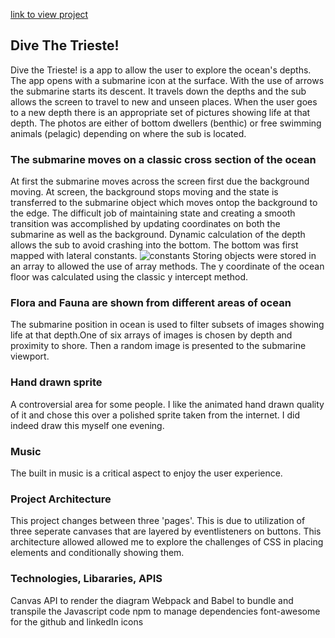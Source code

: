 [link to view project](https://dmgudeman.github.io/DiveTheTrieste/)


## Dive The Trieste!
Dive the Trieste! is a app to allow the user to explore
the ocean's depths.  The app opens with a submarine
icon at the surface.  With the use of arrows the submarine
starts its descent. It travels down the depths and the 
sub allows the screen to travel to new and unseen places.
When the user goes to a new depth there is an appropriate
set of pictures showing life at that depth.  The photos
are either of bottom dwellers (benthic) or free swimming
animals (pelagic) depending on where the sub is located.


### The submarine moves on a classic cross section of the ocean
At first the submarine moves across the screen first due the background
moving. At screen, the background stops moving and the state is transferred
to the submarine object which moves ontop the background
to the edge. The difficult job of maintaining state and creating a smooth
transition was  accomplished by updating coordinates on both the submarine 
as well as the background. Dynamic calculation
of the depth allows the sub to avoid crashing into the bottom. The bottom
was first mapped with lateral constants. 
![constants]('./assets/code/constants.png)
Storing objects were stored in an
array to allowed the use of array methods. The y coordinate of the ocean
floor was  calculated using the classic y intercept method.

### Flora and Fauna are shown from different areas of ocean
The submarine position in ocean is used to filter subsets of images
showing life at that depth.One of six arrays of images is chosen by depth and
proximity to shore. Then a random image is presented to the
submarine viewport.

### Hand drawn sprite
A controversial area for some people. I like the animated hand drawn quality of
it and chose this over a polished sprite taken from the internet.  I did indeed 
draw this myself one evening. 

### Music
The built in music is a critical aspect to enjoy the user experience.

### Project Architecture
This project changes between three 'pages'. This is due to utilization 
of three seperate canvases that are layered by eventlisteners on buttons. This 
architecture allowed allowed me to explore the challenges of CSS in placing
elements and conditionally showing them.

### Technologies, Libararies, APIS
Canvas API to render the diagram
Webpack and Babel to bundle and transpile the Javascript code
npm to manage dependencies
font-awesome for the github and linkedIn icons













